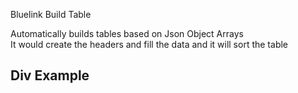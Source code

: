 Bluelink Build Table

Automatically builds tables based on Json Object Arrays<br/>
It would create the headers and fill the data and it will sort the table
<h2>Div Example</h2>
    <div id="build_table" 
        data-type="build_table" 
        data-json="build_table_json" 
      data-url="">
  </div>
